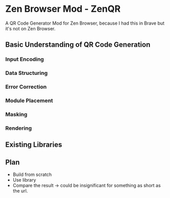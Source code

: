 # Zen Browser Mod - ZenQR

A QR Code Generator Mod for Zen Browser, because I had this in Brave but it's not on Zen Browser.

## Basic Understanding of QR Code Generation

### Input Encoding

### Data Structuring

### Error Correction

### Module Placement

### Masking

### Rendering

## Existing Libraries

## Plan

- Build from scratch
- Use library
- Compare the result -> could be insignificant for something as short as the url.
